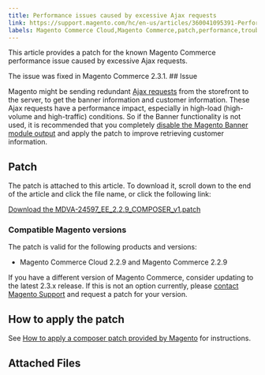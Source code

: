 ```yaml
---
title: Performance issues caused by excessive Ajax requests 
link: https://support.magento.com/hc/en-us/articles/360041095391-Performance-issues-caused-by-excessive-Ajax-requests-
labels: Magento Commerce Cloud,Magento Commerce,patch,performance,troubleshooting,known issues,banner,2.3.x,2.2.x
---
```


This article provides a patch for the known Magento Commerce performance issue caused by excessive Ajax requests.

The issue was fixed in Magento Commerce 2.3.1. ## Issue

Magento might be sending redundant [Ajax requests](https://support.magento.com/hc/en-us/articles/360039286472-High-throughput-AJAX-requests-cause-poor-performance) from the storefront to the server, to get the banner information and customer information. These Ajax requests have a performance impact, especially in high-load (high-volume and high-traffic) conditions. So if the Banner functionality is not used, it is recommended that you completely [disable the Magento Banner module output](https://support.magento.com/hc/en-us/articles/360035285852) and apply the patch to improve retrieving customer information.

## Patch

The patch is attached to this article. To download it, scroll down to the end of the article and click the file name, or click the following link:

[Download the MDVA-24597\_EE\_2.2.9\_COMPOSER\_v1.patch](https://support.magento.com/hc/en-us/article_attachments/360052613331/MDVA-24597_EE_2.2.9_COMPOSER_v1.patch)

### Compatible Magento versions

The patch is valid for the following products and versions:

* Magento Commerce Cloud 2.2.9 and Magento Commerce 2.2.9

If you have a different version of Magento Commerce, consider updating to the latest 2.3.x release. If this is not an option currently, please [contact Magento Support](https://support.magento.com/hc/en-us/articles/360019088251-Submit-a-support-ticket) and request a patch for your version.

## How to apply the patch

See [How to apply a composer patch provided by Magento](https://support.magento.com/hc/en-us/articles/360028367731) for instructions.

## Attached Files